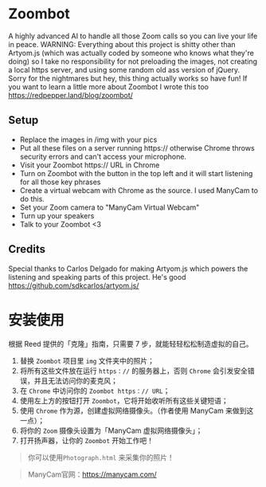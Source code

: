 # Zoombot
A highly advanced AI to handle all those Zoom calls so you can live your life in peace. WARNING: Everything about this project is shitty other than Artyom.js (which was actually coded by someone who knows what they're doing) so I take no responsibility for not preloading the images, not creating a local https server, and using some random old ass version of jQuery. Sorry for the nightmares but hey, this thing actually works so have fun! If you want to learn a little more about Zoombot I wrote this too https://redpepper.land/blog/zoombot/


## Setup
- Replace the images in /img with your pics
- Put all these files on a server running https:// otherwise Chrome throws security errors and can't access your microphone.
- Visit your Zoombot https:// URL in Chrome
- Turn on Zoombot with the button in the top left and it will start listening for all those key phrases
- Create a virtual webcam with Chrome as the source. I used ManyCam to do this.
- Set your Zoom camera to "ManyCam Virtual Webcam"
- Turn up your speakers
- Talk to your Zoombot <3


## Credits
Special thanks to Carlos Delgado for making Artyom.js which powers the listening and speaking parts of this project. He's good https://github.com/sdkcarlos/artyom.js/

# 安装使用

根据 Reed 提供的「克隆」指南，只需要 7 步，就能轻轻松松制造虚拟的自己。

1. 替换 `Zoombot` 项目里 `img` 文件夹中的照片；
2. 将所有这些文件放在运行 `https：//` 的服务器上，否则 `Chrome` 会引发安全错误，并且无法访问你的麦克风；
3. 在 `Chrome` 中访问你的 `Zoombot https：// URL`；
4. 使用左上方的按钮打开 `Zoombot`，它将开始收听所有这些关键短语；
5. 使用 `Chrome` 作为源，创建虚拟网络摄像头。（作者使用 ManyCam 来做到这一点）；
6. 将你的 `Zoom` 摄像头设置为「ManyCam 虚拟网络摄像头」；
7. 打开扬声器，让你的 `Zoombot` 开始工作吧！

> 你可以使用`Photograph.html` 来采集你的照片！

> ManyCam官网：https://manycam.com/ 
